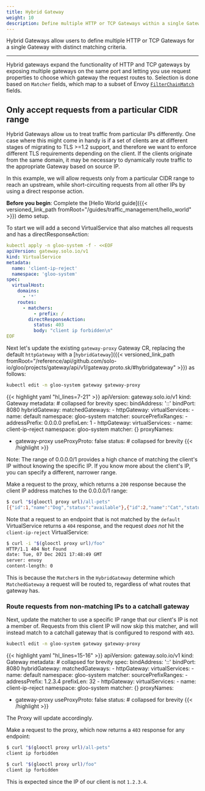 ```yaml
---
title: Hybrid Gateway
weight: 10
description: Define multiple HTTP or TCP Gateways within a single Gateway
---
```


Hybrid Gateways allow users to define multiple HTTP or TCP Gateways for a single Gateway with distinct matching criteria. 

---

Hybrid gateways expand the functionality of HTTP and TCP gateways by exposing multiple gateways on the same port and letting you use request properties to choose which gateway the request routes to.
Selection is done based on `Matcher` fields, which map to a subset of Envoy [`FilterChainMatch`](https://www.envoyproxy.io/docs/envoy/latest/api-v3/config/listener/v3/listener_components.proto#config-listener-v3-filterchainmatch) fields.

## Only accept requests from a particular CIDR range

Hybrid Gateways allow us to treat traffic from particular IPs differently.
One case where this might come in handy is if a set of clients are at different stages of migrating to TLS >=1.2 support, and therefore we want to enforce different TLS requirements depending on the client.
If the clients originate from the same domain, it may be necessary to dynamically route traffic to the appropriate Gateway based on source IP.

In this example, we will allow requests only from a particular CIDR range to reach an upstream, while short-circuiting requests from all other IPs by using a direct response action.

**Before you begin**: Complete the [Hello World guide]({{< versioned_link_path fromRoot="/guides/traffic_management/hello_world" >}}) demo setup.

To start we will add a second VirtualService that also matches all requests and has a directResponseAction:

```yaml
kubectl apply -n gloo-system -f - <<EOF
apiVersion: gateway.solo.io/v1
kind: VirtualService
metadata:
  name: 'client-ip-reject'
  namespace: 'gloo-system'
spec:
  virtualHost:
    domains:
      - '*'
    routes:
      - matchers:
          - prefix: /
        directResponseAction:
          status: 403
          body: "client ip forbidden\n"
EOF
```


Next let's update the existing `gateway-proxy` Gateway CR, replacing the default `httpGateway` with a [`hybridGateway`]({{< versioned_link_path fromRoot="/reference/api/github.com/solo-io/gloo/projects/gateway/api/v1/gateway.proto.sk/#hybridgateway" >}}) as follows:
```bash
kubectl edit -n gloo-system gateway gateway-proxy
```

{{< highlight yaml "hl_lines=7-21" >}}
apiVersion: gateway.solo.io/v1
kind: Gateway
metadata: # collapsed for brevity
spec:
  bindAddress: '::'
  bindPort: 8080
  hybridGateway:
    matchedGateways:
      - httpGateway:
          virtualServices:
            - name: default
              namespace: gloo-system
        matcher:
          sourcePrefixRanges:
            - addressPrefix: 0.0.0.0
              prefixLen: 1
      - httpGateway:
          virtualServices:
            - name: client-ip-reject
              namespace: gloo-system
        matcher: {}
  proxyNames:
  - gateway-proxy
  useProxyProto: false
status: # collapsed for brevity
{{< /highlight >}}

Note: The range of 0.0.0.0/1 provides a high chance of matching the client's IP without knowing the specific IP. If you know more about the client's IP, you can specify a different, narrower range.

Make a request to the proxy, which returns a `200` response because the client IP address matches to the 0.0.0.0/1 range:

```bash
$ curl "$(glooctl proxy url)/all-pets"
[{"id":1,"name":"Dog","status":"available"},{"id":2,"name":"Cat","status":"pending"}]
```

Note that a request to an endpoint that is not matched by the `default` VirtualService returns a `404` response, and the request _does not_ hit the `client-ip-reject` VirtualService:
```bash
$ curl -i "$(glooctl proxy url)/foo"
HTTP/1.1 404 Not Found
date: Tue, 07 Dec 2021 17:48:49 GMT
server: envoy
content-length: 0
```
This is because the `Matcher`s in the `HybridGateway` determine which `MatchedGateway` a request will be routed to, regardless of what routes that gateway has.

### Route requests from non-matching IPs to a catchall gateway 
Next, update the matcher to use a specific IP range that our client's IP is not a member of. Requests from this client IP will now skip this matcher, and will instead match to a catchall gateway that is configured to respond with `403`.

```bash
kubectl edit -n gloo-system gateway gateway-proxy
```
{{< highlight yaml "hl_lines=15-16" >}}
apiVersion: gateway.solo.io/v1
kind: Gateway
metadata: # collapsed for brevity
spec:
  bindAddress: '::'
  bindPort: 8080
  hybridGateway:
    matchedGateways:
      - httpGateway:
          virtualServices:
            - name: default
              namespace: gloo-system
        matcher:
          sourcePrefixRanges:
            - addressPrefix: 1.2.3.4
              prefixLen: 32
      - httpGateway:
          virtualServices:
            - name: client-ip-reject
              namespace: gloo-system
        matcher: {}
  proxyNames:
  - gateway-proxy
  useProxyProto: false
status: # collapsed for brevity
{{< /highlight >}}

The Proxy will update accordingly.

Make a request to the proxy, which now returns a `403` response for any endpoint:

```bash
$ curl "$(glooctl proxy url)/all-pets"
client ip forbidden
```

```bash
$ curl "$(glooctl proxy url)/foo"
client ip forbidden
```

This is expected since the IP of our client is not `1.2.3.4`.